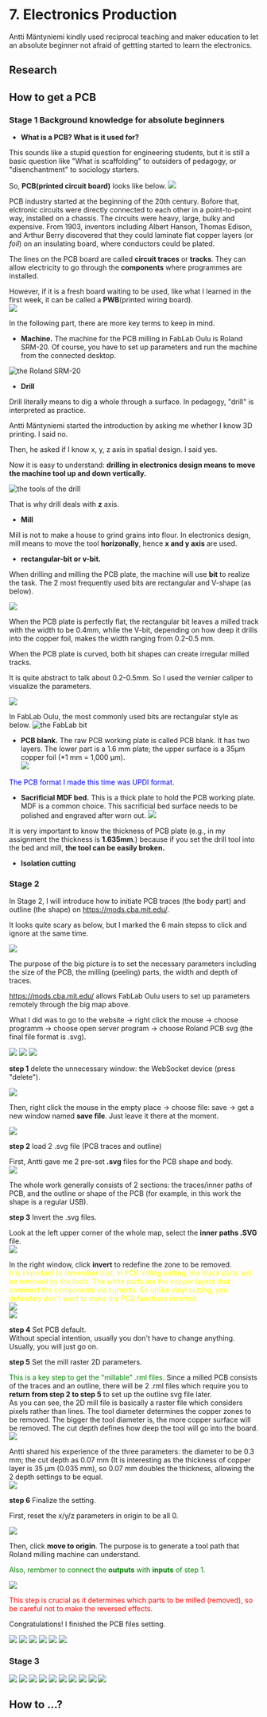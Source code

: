 # 7. Electronics Production

Antti Mäntyniemi kindly used reciprocal teaching and maker education to let an absolute beginner not afraid of gettting started to learn the electronics.  

## Research


## How to get a PCB

### Stage 1 Background knowledge for absolute beginners
- **What is a PCB? What is it used for?** 

This sounds like a stupid question for engineering students, but it is still a basic question like "What is scaffolding" to outsiders of pedagogy, or "disenchantment" to sociology starters.  

So, **PCB(printed circuit board)** looks like below. 
![](../images/pcb1.34.jpg)  

PCB industry started at the beginning of the 20th century. Bofore that, elctronic circuits were directly connected to each other in a point-to-point way, installed on a chassis. The circuits were heavy, large, bulky and expensive. From 1903, inventors including Albert Hanson, Thomas Edison, and Arthur Berry discovered that they could laminate flat copper layers (or *foil*) on an insulating board, where conductors could be plated.  

The lines on the PCB board are called **circuit traces** or **tracks**. They can allow electricity to go through the **components** where programmes are installed.  

However, if it is a fresh board waiting to be used, like what I learned in the first week, it can be called a **PWB**(printed wiring board).  
![](../images/pcb1.35.jpg)


In the following part, there are more key terms to keep in mind.  

- **Machine.** The machine for the PCB milling in FabLab Oulu is Roland SRM-20. Of course, you have to set up parameters and run the machine from the connected desktop.  

![the Roland SRM-20](../images/pcb1.38.jpg)

- **Drill**  

Drill literally means to dig a whole through a surface. In pedagogy, "drill" is interpreted as practice.  

Antti Mäntyniemi started the introduction by asking me whether I know 3D printing. I said no.  

Then, he asked if I know x, y, z axis in spatial design. I said yes.  

Now it is easy to understand: **drilling in electronics design means to move the machine tool up and down vertically.**  

![the tools of the drill](../images/pcb1.36.jpg)

That is why drill deals with **z** axis. 

- **Mill**  

Mill is not to make a house to grind grains into flour. In electronics design, mill means to move the tool **horizonally**, hence **x and y axis** are used.  


- **rectangular-bit or v-bit.**  

When drilling and milling the PCB plate, the machine will use **bit** to realize the task. The 2 most frequently used bits are rectangular and V-shape (as below).  
 
![](../images/pcb1.1.jpg)  

When the PCB plate is perfectly flat, the rectangular bit leaves a milled track with the width to be 0.4mm, while the V-bit, depending on how deep it drills into the copper foil, makes the width ranging from 0.2-0.5 mm.  

When the PCB plate is curved, both bit shapes can create irregular milled tracks.  

It is quite abstract to talk about 0.2-0.5mm. So I used the vernier caliper to visualize the parameters.  

![](../images/pcb1.3.jpg)

In FabLab Oulu, the most commonly used bits are rectangular style as below.
![the FabLab bit](../images/pcb1.27.jpg)  


- **PCB blank.** The raw PCB working plate is called PCB blank. It has two layers. The lower part is a 1.6 mm plate; the upper surface is a 35μm copper foil (*1 mm = 1,000 μm).  
![](../images/pcb1.2.jpg) 

<span style="color:blue">The PCB format I made this time was UPDI format. </span>


- **Sacrificial MDF bed.** This is a thick plate to hold the PCB working plate. MDF is a common choice. This sacrificial bed surface needs to be polished and engraved after worn out.
![](../images/pcb1.37.jpg)  

It is very important to know the thickness of PCB plate (e.g., in my assignment the thickness is **1.635mm**.) because if you set the drill tool into the bed and mill, **the tool can be easily broken.**  
 
- **Isolation cutting**  


### Stage 2  

In Stage 2, I will introduce how to initiate PCB traces (the body part) and outline (the shape) on https://mods.cba.mit.edu/.  

It looks quite scary as below, but I marked the 6 main stepss to click and ignore at the same time.  

![](../images/pcb1.4.jpg)  

The purpose of the big picture is to set the necessary parameters including the size of the PCB, the milling (peeling) parts, the width and depth of traces.  

https://mods.cba.mit.edu/ allows FabLab Oulu users to set up parameters remotely through the big map above.  

What I did was to go to the website → right click the mouse → choose programm → choose open server program → choose Roland PCB svg (the final file format is .svg).  

![](../images/pcb1.5.jpg)
![](../images/pcb1.6.jpg)
![](../images/pcb1.7.jpg)  

**step 1** delete the unnecessary window: the WebSocket device (press "delete").  

![](../images/pcb1.8.jpg)  

Then, right click the mouse in the empty place → choose file: save → get a new window named **save file**. Just leave it there at the moment.  
  
![](../images/pcb1.9.jpg)  


**step 2** load 2 .svg file (PCB traces and outline)  
 

First, Antti gave me 2 pre-set **.svg** files for the PCB shape and body.  
![](../images/pcb1.12.jpg)  

The whole work generally consists of 2 sections: the traces/inner paths of PCB, and the outline or shape of the PCB (for example, in this work the shape is a regular USB).  


**step 3** Invert the .svg files.  

Look at the left upper corner of the whole map, select the **inner paths .SVG** file.  
![](../images/pcb1.13.jpg)  

In the right window, click **invert** to redefine the zone to be removed.  
<span style="color:yellow">It is important to remember that, in PCB milling setting, the black parts will be removed by the tools. The white parts are the copper layers that connnect the components via currents. So unlike vinyl cutting, you definetely don't want to make the PCB functions inverted. </span>  
![](../images/pcb1.14.jpg)  
![](../images/pcb1.15.jpg)  


**step 4** Set PCB default.  
Without special intention, usually you don't have to change anything. Usually, you will just go on.

**step 5** Set the mill raster 2D parameters.  
 
<span style="color:green">This is a key step to get the "millable" .rml files.</span> Since a milled PCB consists of the traces and an outline, there will be 2 .rml files which require you to **return from step 2 to step 5** to set up the outline svg file later.  
As you can see, the 2D mill file is basically a raster file which considers pixels rather than lines. The tool diameter determines the copper zones to be removed. The bigger the tool diameter is, the more copper surface will be removed. The cut depth defines how deep the tool will go into the board.  
![](../images/pcb1.16.jpg)  

Antti shared his experience of the three parameters: the diameter to be 0.3 mm; the cut depth as 0.07 mm (It is interesting as the thickness of copper layer is 35 μm (0.035 mm), so 0.07 mm doubles the thickness, allowing the 2 depth settings to be equal.  
![](../images/pcb1.17.jpg) 


**step 6** Finalize the setting.  

First, reset the x/y/z parameters in origin to be all 0.  

![](../images/pcb1.11.jpg) 

Then, click  **move to origin**. The purpose is to generate a tool path that Roland milling machine can understand.  

<span style="color:green">Also, rembmer to connect the **outputs** with **inputs** of step 1.</span>   

![](../images/pcb1.10.jpg)  

<span style="color:red">This step is crucial as it determines which parts to be milled (removed), so be careful not to make the reversed effects. </span>  


Congratulations! I finished the PCB files setting.    








![](../images/pcb1.18.jpg)
![](../images/pcb1.19.jpg)
![](../images/pcb1.20.jpg)
![](../images/pcb1.21.jpg)
![](../images/pcb1.22.jpg)
![](../images/pcb1.23.jpg)

### Stage 3
![](../images/pcb1.24.jpg)
![](../images/pcb1.25.jpg)
![](../images/pcb1.26.jpg)
![](../images/pcb1.27.jpg)
![](../images/pcb1.28.jpg)
![](../images/pcb1.29.jpg)
![](../images/pcb1.30.jpg)
![](../images/pcb1.31.jpg)
![](../images/pcb1.32.jpg)
![](../images/pcb1.33.jpg)

## How to ...?